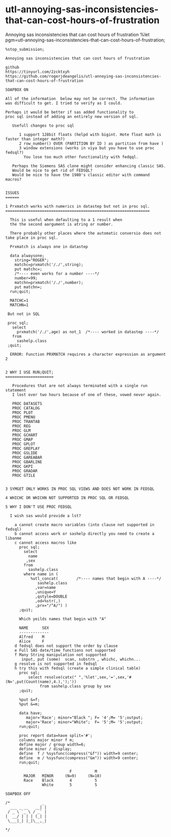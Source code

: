 # utl-annoying-sas-inconsistencies-that-can-cost-hours-of-frustration
Annoying sas inconsistencies that can cost hours of frustration
    %let pgm=utl-annoying-sas-inconsistencies-that-can-cost-hours-of-frustration;

    %stop_submission;

    Annoying sas inconsistencies that can cost hours of frustration

    github
    https://tinyurl.com/2zcktxyh
    https://github.com/rogerjdeangelis/utl-annoying-sas-inconsistencies-that-can-cost-hours-of-frustration

    SOAPBOX ON

    All of the information  below may not be correct. The information
    was difficult to get. I tried to verify as I could.

    Perhaps it would be better if sas added functionality to
    proc sql instead of adding an entirely new version of sql.

       Usefull changes to proc sql

          1 support 128bit floats (helpd with bigint. Hote float math is faster than integer math?)
          2 row_number() OVER (PARTITION BY ID ) as partition from have )
          3 window extensions (works in viya but you have to use proc fedsql?)
            You lose too much other functionality with fedqql.

       Perhaps the Siemens SAS clone might consider enhancing classic SAS.
       Would be nice to get rid of FEDSQL?
       Would be nice to have the 1980's classic editor with command macros?


    ISSUES
    ======

    1 Prxmatch works with numerics in datastep but not in proc sql.
    ===============================================================

      This is useful when defaulting to a 1 result when
      the the second aargument is atring or number.

      There probably other places where the automatic conversio does not take place in proc sql.

      Prxmatch is always one in datastep

      data alwaysone;
        string="ROGER";
        matchc=prxmatch('/./',string);
        put matchc=;
        /*---- even works for a number ----*/
        number=99;
        matchn=prxmatch('/./',number);
        put matchn=;
      run;quit;

      MATCHC=1
      MATCHN=1

     But not in SQL

     proc sql;
       select
         prxmatch('/./',age) as not_1  /*---- worked in datastep ----*/
       from
         sashelp.class
     ;quit;

      ERROR: Function PRXMATCH requires a character expression as argument 2


    2 WHY I USE RUN;QUIT;
    =====================

       Procedures that are not always terminated with a single run statement
       I lost over two hours because of one of these, vowed never again.

       PROC DATASETS
       PROC CATALOG
       PROC PLOT
       PROC PMENU
       PROC TRANTAB
       PROC REG
       PROC GLM
       PROC GCHART
       PROC GMAP
       PROC GPLOT
       PROC GREPLAY
       PROC GSLIDE
       PROC GAREABAR
       PROC GBARLINE
       PROC GKPI
       PROC GRADAR
       PROC GTILE


    3 SYMGET ONLY WORKS IN PROC SQL VIEWS AND DOES NOT WORK IN FEDSQL

    4 WHICHC OR WHICHN NOT SUPPORTED IN PROC SQL OR FEDSQL

    5 WHY I DON'T USE PROC FEDSQL

      I wish sas would provide a lst?

        a cannot create macro variables (into clause not supported in fedsql)
        b cannot access work or sashelp directly you need to create a libanme
        c cannot access macros like
          proc sql;
            select
              name
             ,sex
            from
              sashelp.class
            where name in (
               %utl_concat(        /*---- names that begin with A ----*/
                  sashelp.class
                 ,var=name
                 ,unique=Y
                 ,qstyle=DOUBLE
                 ,od=%str(,)
                 ,prx="/^A/") )
          ;quit;

          Which yeilds names that begin with "A"

          NAME      SEX
          -------------
          Alfred    M
          Alice     F
        d fedsql does not support the order by clause
        e Full SAS date/time functions not supported
        f Many String manipulation not supported
           input, put (some)  scan, substrn , whichc, whichn...
        g resolve is not supported in fedsql
        h try this with fedsql (create a simple clinical table)
          proc sql;
              select resolve(catx(" ",'%let',sex,'=',sex,'#(N=',put(Count(name),4.),');'))
                   from sashelp.class group by sex
          ;quit;

          %put &=f;
          %put &=m;

          data have;
             major='Race'; minor="Black "; F= '4';M= '5';output;
             major='Race'; minor="White";  F= '5';M= '5';output;
          run;quit;

          proc report data=have split='#';
          columns major minor f m;
          define major / group width=6;
          define minor / display;
          define  f / %sysfunc(compress("&f")) width=9 center;
          define  m / %sysfunc(compress("&m")) width=9 center;
          run;quit;

                                F          M
            MAJOR   MINOR     (N=9)     (N=10)
            Race    Black       4          5
                    White       5          5

    SOAPBOX OFF

    /*              _
      ___ _ __   __| |
     / _ \ `_ \ / _` |
    |  __/ | | | (_| |
     \___|_| |_|\__,_|

    */
